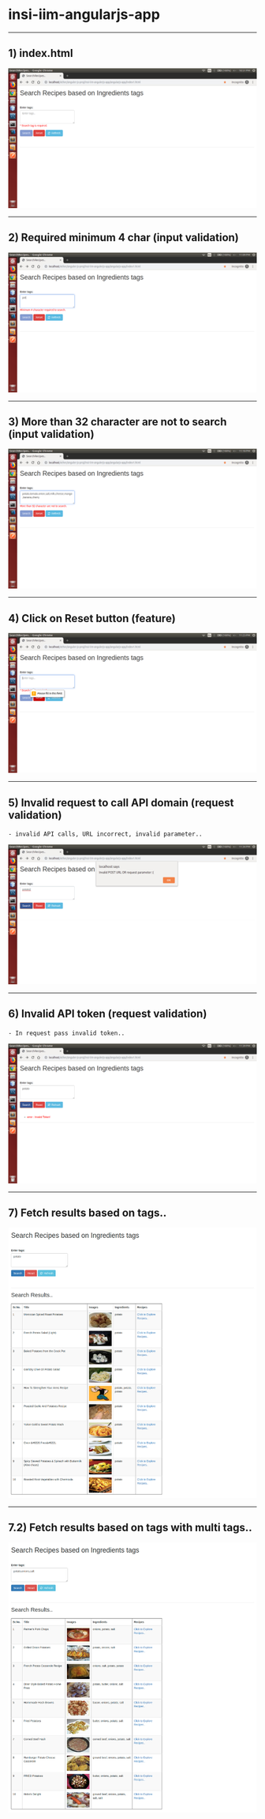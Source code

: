 # insi-iim-angularjs-app


---
## 1) index.html
<kbd><img src="/imgs-readme/Screenshot_from_2019-05-10_22-51-57.png" alt="img:index.html" title="page:index.html"></img></kbd>


---
## 2) Required minimum 4 char (input validation)
<kbd><img src="/imgs-readme/Screenshot_from_2019-05-10_23-09-03.png"></img></kbd>


---
## 3) More than 32 character are not to search (input validation)
<kbd><img src="/imgs-readme/Screenshot_from_2019-05-10_23-18-16.png"></img></kbd>


---
## 4) Click on Reset button (feature)
<kbd><img src="/imgs-readme/Screenshot_from_2019-05-10_23-23-55.png"></img></kbd>


---
## 5) Invalid request to call API domain (request validation)
	- invalid API calls, URL incorrect, invalid parameter..
<kbd><img src="/imgs-readme/Screenshot_from_2019-05-10_23-34-31.png" title="in url modify feeds_from_domain to feeds_from_domain_2"></img></kbd>


---
## 6) Invalid API token (request validation)
	- In request pass invalid token..
<kbd><img src="/imgs-readme/Screenshot_from_2019-05-10_23-39-56.png" title="in data modify insi001laraAPI to insi001laraAPI_2"></img></kbd>


---
## 7) Fetch results based on tags..
<kbd><img src="/imgs-readme/Screenshot_from_2019-05-10_23-48-55.png"></img></kbd>


---
## 7.2) Fetch results based on tags with multi tags..
<kbd><img src="/imgs-readme/Screenshot_from_2019-05-10_23-50-55.png"></img></kbd>

